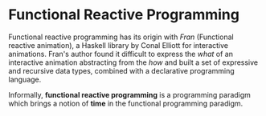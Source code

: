 # Functional Reactive Programming

Functional reactive programming has its origin with *Fran* (Functional reactive animation), a Haskell library by Conal Elliott for interactive animations.
Fran's author found it difficult to express the *what* of an interactive animation abstracting from the *how* and built a set of expressive and recursive data types, combined with a declarative programming language.

Informally, **functional reactive programming** is a programming paradigm which brings a notion of **time** in the functional programming paradigm.
